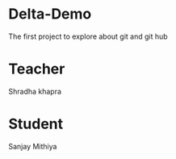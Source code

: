 # Delta-Demo
The first project to explore about git and git hub

# Teacher
Shradha khapra

# Student
Sanjay Mithiya